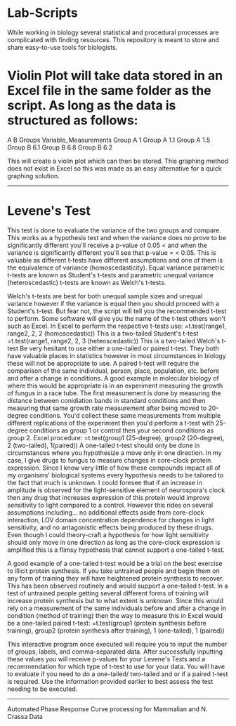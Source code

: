 # Lab-Scripts
While working in biology several statistical and procedural processes are complicated with finding resources. This repository is meant to store and share easy-to-use tools for biologists.

# Violin Plot will take data stored in an Excel file in the same folder as the script. As long as the data is structured as follows:
  A           B
  Groups      Variable_Measurements
  Group A     1
  Group A     1.1
  Group A     1.5
  Group B     6.1
  Group B     6.8
  Group B     6.2

This will create a violin plot which can then be stored.
This graphing method does not exist in Excel so this was made as an easy alternative for a quick graphing solution.

-------------------------------------------------------------------------------------------------------------------------------------------------------------

# Levene's Test

This test is done to evaluate the variance of the two groups and compare. This works as a hypothesis test and when the variance does no prove to be significantly different you'll receive a p-value of 0.05 < and when the variance is significantly different you'll see that p-value = < 0.05. This is valuable as different t-tests have different assumptions and one of them is the equivalence of variance (homoscedasticity). Equal variance parametric t-tests are known as Student's t-tests and parametric unequal variance (heteroscedastic) t-tests are known as Welch's t-tests.

Welch's t-tests are best for both unequal sample sizes and unequal variance however if the variance is equal then you should proceed with a Student's t-test. But fear not, the script will tell you the recommended t-test to perform. Some software will give you the name of the t-test others won't such as Excel. In Excel to perform the respective t-tests use:
  =t.test(range1, range2, 2, 2 (homoscedastic))
    This is a two-tailed Student's t-test
  =t.test(range1, range2, 2, 3 (heteoscedastic))
    This is a two-tailed Welch's t-test
Be very hesitant to use either a one-tailed or paired t-test. They both have valuable places in statistics however in most circumstances in biology these will not be appropriate to use. A paired t-test will require the comparison of the same individual, person, place, population, etc. before and after a change in conditions. A good example in molecular biology of where this would be appropriate is in an experiment measuring the growth of fungus in a race tube. The first measurement is done by measuring the distance between conidiation bands in standard conditions and then measuring that same growth rate measurement after being moved to 20-degree conditions. You'd collect these same measurements from multiple different replications of the experiment then you'd perform a t-test with 25-degree conditions as group 1 or control then your second conditions as group 2.
Excel procedure:
  =t.test(group1 (25-degree), group2 (20-degree), 2 (two-tailed), 1(paired))
A one-tailed t-test should only be done in circumstances where you hypothesize a move only in one direction. In my case, I give drugs to fungus to measure changes in core-clock protein expression. Since I know very little of how these compounds impact all of my organisms' biological systems every hypothesis needs to be tailored to the fact that much is unknown. I could foresee that if an increase in amplitude is observed for the light-sensitive element of neurospora's clock then any drug that increases expression of this protein would improve sensitivity to light compared to a control. However this rides on several assumptions including... no additional effects aside from core-clock interaction, LOV domain concentration dependence for changes in light sensitivity, and no antagonistic effects being produced by these drugs. Even though I could theory-craft a hypothesis for how light sensitivity should only move in one direction as long as the core-clock expression is amplified this is a flimsy hypothesis that cannot support a one-tailed t-test. 

A good example of a one-tailed t-test would be a trial on the best exercise to illicit protein synthesis. If you take untrained people and begin them on any form of training they will have heightened protein synthesis to recover. This has been observed routinely and would support a one-tailed t-test. In a test of untrained people getting several different forms of training will increase protein synthesis but to what extent is unknown. Since this would rely on a measurement of the same individuals before and after a change in condition (method of training) then the way to measure this in Excel would be a one-tailed paired t-test:
  =t.test(group1 (protein synthesis before training), group2 (protein synthesis after training), 1 (one-tailed), 1 (paired))
  
This interactive program once executed will require you to input the number of groups, labels, and comma-separated data. After successfully inputting these values you will receive p-values for your Levene's Tests and a recommendation for which type of t-test to use for your data. You will have to evaluate if you need to do a one-tailed/ two-tailed and or if a paired t-test is required. Use the information provided earlier to best assess the test needing to be executed.

-------------------------------------------------------------------------------------------------------------------------------------------------------------

Automated Phase Response Curve processing for Mammalian and N. Crassa Data

